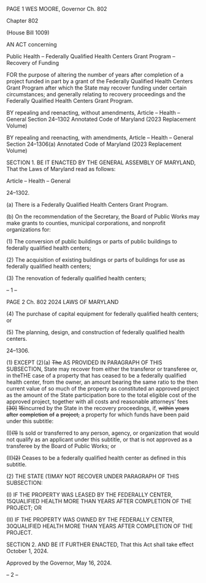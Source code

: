 PAGE 1
WES MOORE, Governor Ch. 802

Chapter 802

(House Bill 1009)

AN ACT concerning

Public Health – Federally Qualified Health Centers Grant Program – Recovery
of Funding

FOR the purpose of altering the number of years after completion of a project funded in
part by a grant of the Federally Qualified Health Centers Grant Program after which
the State may recover funding under certain circumstances; and generally relating
to recovery proceedings and the Federally Qualified Health Centers Grant Program.

BY repealing and reenacting, without amendments,
Article – Health – General
Section 24–1302
Annotated Code of Maryland
(2023 Replacement Volume)

BY repealing and reenacting, with amendments,
Article – Health – General
Section 24–1306(a)
Annotated Code of Maryland
(2023 Replacement Volume)

SECTION 1. BE IT ENACTED BY THE GENERAL ASSEMBLY OF MARYLAND,
That the Laws of Maryland read as follows:

Article – Health – General

24–1302.

(a) There is a Federally Qualified Health Centers Grant Program.

(b) On the recommendation of the Secretary, the Board of Public Works may
make grants to counties, municipal corporations, and nonprofit organizations for:

(1) The conversion of public buildings or parts of public buildings to
federally qualified health centers;

(2) The acquisition of existing buildings or parts of buildings for use as
federally qualified health centers;

(3) The renovation of federally qualified health centers;

– 1 –

PAGE 2
Ch. 802 2024 LAWS OF MARYLAND

(4) The purchase of capital equipment for federally qualified health
centers; or

(5) The planning, design, and construction of federally qualified health
centers.

24–1306.

(1) EXCEPT (2)(a) ~~The~~ AS PROVIDED IN PARAGRAPH OF THIS
SUBSECTION, State may recover from either the transferor or transferee or, in theTHE
case of a property that has ceased to be a federally qualified health center, from the owner,
an amount bearing the same ratio to the then current value of so much of the property as
constituted an approved project as the amount of the State participation bore to the total
eligible cost of the approved project, together with all costs and reasonable attorneys’ fees
~~[30]~~ ~~15~~incurred by the State in the recovery proceedings, if, ~~within~~ ~~years~~ ~~after~~ ~~completion~~
~~of~~ ~~a~~ ~~project,~~ a property for which funds have been paid under this subtitle:

(I)~~(1)~~ Is sold or transferred to any person, agency, or organization that
would not qualify as an applicant under this subtitle, or that is not approved as a transferee
by the Board of Public Works; or

(II)~~(2)~~ Ceases to be a federally qualified health center as defined in this
subtitle.

(2) THE STATE (1)MAY NOT RECOVER UNDER PARAGRAPH OF THIS
SUBSECTION:

(I) IF THE PROPERTY WAS LEASED BY THE FEDERALLY
CENTER, 15QUALIFIED HEALTH MORE THAN YEARS AFTER COMPLETION OF THE
PROJECT; OR

(II) IF THE PROPERTY WAS OWNED BY THE FEDERALLY
CENTER, 30QUALIFIED HEALTH MORE THAN YEARS AFTER COMPLETION OF THE
PROJECT.

SECTION 2. AND BE IT FURTHER ENACTED, That this Act shall take effect
October 1, 2024.

Approved by the Governor, May 16, 2024.

– 2 –